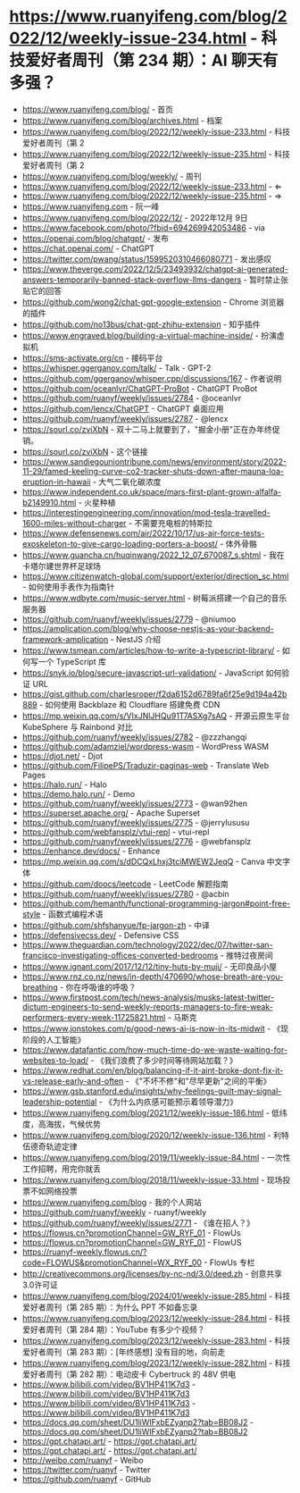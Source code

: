 # https://www.ruanyifeng.com/blog/2022/12/weekly-issue-234.html - 科技爱好者周刊（第 234 期）：AI 聊天有多强？

- https://www.ruanyifeng.com/blog/ - 首页
- https://www.ruanyifeng.com/blog/archives.html - 档案
- https://www.ruanyifeng.com/blog/2022/12/weekly-issue-233.html - 科技爱好者周刊（第 2
- https://www.ruanyifeng.com/blog/2022/12/weekly-issue-235.html - 科技爱好者周刊（第 2
- https://www.ruanyifeng.com/blog/weekly/ - 周刊
- https://www.ruanyifeng.com/blog/2022/12/weekly-issue-233.html - ⇐
- https://www.ruanyifeng.com/blog/2022/12/weekly-issue-235.html - ⇒
- https://www.ruanyifeng.com - 阮一峰
- https://www.ruanyifeng.com/blog/2022/12/ - 2022年12月 9日
- https://www.facebook.com/photo/?fbid=694269942053486 - via
- https://openai.com/blog/chatgpt/ - 发布
- https://chat.openai.com/ - ChatGPT
- https://twitter.com/pwang/status/1599520310466080771 - 发出感叹
- https://www.theverge.com/2022/12/5/23493932/chatgpt-ai-generated-answers-temporarily-banned-stack-overflow-llms-dangers - 暂时禁止张贴它的回答
- https://github.com/wong2/chat-gpt-google-extension - Chrome 浏览器的插件
- https://github.com/no13bus/chat-gpt-zhihu-extension - 知乎插件
- https://www.engraved.blog/building-a-virtual-machine-inside/ - 扮演虚拟机
- https://sms-activate.org/cn - 接码平台
- https://whisper.ggerganov.com/talk/ - Talk - GPT-2
- https://github.com/ggerganov/whisper.cpp/discussions/167 - 作者说明
- https://github.com/oceanlvr/ChatGPT-ProBot - ChatGPT ProBot
- https://github.com/ruanyf/weekly/issues/2784 - @oceanlvr
- https://github.com/lencx/ChatGPT - ChatGPT 桌面应用
- https://github.com/ruanyf/weekly/issues/2787 - @lencx
- https://sourl.co/zviXbN - 双十二马上就要到了，"掘金小册"正在办年终促销。
- https://sourl.co/zviXbN - 这个链接
- https://www.sandiegouniontribune.com/news/environment/story/2022-11-29/famed-keeling-curve-co2-tracker-shuts-down-after-mauna-loa-eruption-in-hawaii - 大气二氧化碳浓度
- https://www.independent.co.uk/space/mars-first-plant-grown-alfalfa-b2149910.html - 火星种植
- https://interestingengineering.com/innovation/mod-tesla-travelled-1600-miles-without-charger - 不需要充电桩的特斯拉
- https://www.defensenews.com/air/2022/10/17/us-air-force-tests-exoskeleton-to-give-cargo-loading-porters-a-boost/ - 体外骨骼
- https://www.guancha.cn/huqinwang/2022_12_07_670087_s.shtml - 我在卡塔尔建世界杯足球场
- https://www.citizenwatch-global.com/support/exterior/direction_sc.html - 如何使用手表作为指南针
- https://www.wdbyte.com/music-server.html - 树莓派搭建一个自己的音乐服务器
- https://github.com/ruanyf/weekly/issues/2779 - @niumoo
- https://amplication.com/blog/why-choose-nestjs-as-your-backend-framework-amplication - NestJS 介绍
- https://www.tsmean.com/articles/how-to-write-a-typescript-library/ - 如何写一个 TypeScript 库
- https://snyk.io/blog/secure-javascript-url-validation/ - JavaScript 如何验证 URL
- https://gist.github.com/charlesroper/f2da6152d6789fa6f25e9d194a42b889 - 如何使用 Backblaze 和 Cloudflare 搭建免费 CDN
- https://mp.weixin.qq.com/s/VIxJNlJHQu91T7ASXg7sAQ - 开源云原生平台 KubeSphere 与 Rainbond 对比
- https://github.com/ruanyf/weekly/issues/2782 - @zzzhangqi
- https://github.com/adamziel/wordpress-wasm - WordPress WASM
- https://djot.net/ - Djot
- https://github.com/FilipePS/Traduzir-paginas-web - Translate Web Pages
- https://halo.run/ - Halo
- https://demo.halo.run/ - Demo
- https://github.com/ruanyf/weekly/issues/2773 - @wan92hen
- https://superset.apache.org/ - Apache Superset
- https://github.com/ruanyf/weekly/issues/2775 - @jerrylususu
- https://github.com/webfansplz/vtui-repl - vtui-repl
- https://github.com/ruanyf/weekly/issues/2776 - @webfansplz
- https://enhance.dev/docs/ - Enhance
- https://mp.weixin.qq.com/s/dDCQxLhxj3tciMWEW2JeqQ - Canva 中文字体
- https://github.com/doocs/leetcode - LeetCode 解题指南
- https://github.com/ruanyf/weekly/issues/2780 - @acbin
- https://github.com/hemanth/functional-programming-jargon#point-free-style - 函数式编程术语
- https://github.com/shfshanyue/fp-jargon-zh - 中译
- https://defensivecss.dev/ - Defensive CSS
- https://www.theguardian.com/technology/2022/dec/07/twitter-san-francisco-investigating-offices-converted-bedrooms - 推特过夜房间
- https://www.ignant.com/2017/12/12/tiny-huts-by-muji/ - 无印良品小屋
- https://www.rnz.co.nz/news/in-depth/470690/whose-breath-are-you-breathing - 你在呼吸谁的呼吸？
- https://www.firstpost.com/tech/news-analysis/musks-latest-twitter-dictum-engineers-to-send-weekly-reports-managers-to-fire-weak-performers-every-week-11725821.html - 马斯克
- https://www.jonstokes.com/p/good-news-ai-is-now-in-its-midwit - 《现阶段的人工智能》
- https://www.datafantic.com/how-much-time-do-we-waste-waiting-for-websites-to-load/ - 《我们浪费了多少时间等待网站加载？》
- https://www.redhat.com/en/blog/balancing-if-it-aint-broke-dont-fix-it-vs-release-early-and-often - 《"不坏不修"和"尽早更新"之间的平衡》
- https://www.gsb.stanford.edu/insights/why-feelings-guilt-may-signal-leadership-potential - 《为什么内疚感可能预示着领导潜力》
- https://www.ruanyifeng.com/blog/2021/12/weekly-issue-186.html - 低纬度，高海拔，气候优势
- https://www.ruanyifeng.com/blog/2020/12/weekly-issue-136.html - 利特伍德奇轨迹定律
- https://www.ruanyifeng.com/blog/2019/11/weekly-issue-84.html - 一次性工作招聘，用完你就丢
- https://www.ruanyifeng.com/blog/2018/11/weekly-issue-33.html - 现场投票不如网络投票
- https://www.ruanyifeng.com/blog - 我的个人网站
- https://github.com/ruanyf/weekly - ruanyf/weekly
- https://github.com/ruanyf/weekly/issues/2771 - 《谁在招人？》
- https://flowus.cn?promotionChannel=GW_RYF_01 - FlowUs
- https://flowus.cn?promotionChannel=GW_RYF_01 - FlowUS
- https://ruanyf-weekly.flowus.cn/?code=FLOWUS&promotionChannel=WX_RYF_00 - FlowUs 专栏
- http://creativecommons.org/licenses/by-nc-nd/3.0/deed.zh - 创意共享3.0许可证
- https://www.ruanyifeng.com/blog/2024/01/weekly-issue-285.html - 科技爱好者周刊（第 285 期）：为什么 PPT 不如备忘录
- https://www.ruanyifeng.com/blog/2023/12/weekly-issue-284.html - 科技爱好者周刊（第 284 期）：YouTube 有多少个视频？
- https://www.ruanyifeng.com/blog/2023/12/weekly-issue-283.html - 科技爱好者周刊（第 283 期）：[年终感想] 没有目的地，向前走
- https://www.ruanyifeng.com/blog/2023/12/weekly-issue-282.html - 科技爱好者周刊（第 282 期）：电动皮卡 Cybertruck 的 48V 供电
- https://www.bilibili.com/video/BV1HP411K7d3 - https://www.bilibili.com/video/BV1HP411K7d3
- https://www.bilibili.com/video/BV1HP411K7d3 - https://www.bilibili.com/video/BV1HP411K7d3
- https://docs.qq.com/sheet/DU1liWlFxbEZyanp2?tab=BB08J2 - https://docs.qq.com/sheet/DU1liWlFxbEZyanp2?tab=BB08J2
- https://gpt.chatapi.art/ - https://gpt.chatapi.art/
- https://gpt.chatapi.art/ - https://gpt.chatapi.art/
- http://weibo.com/ruanyf - Weibo
- https://twitter.com/ruanyf - Twitter
- https://github.com/ruanyf - GitHub